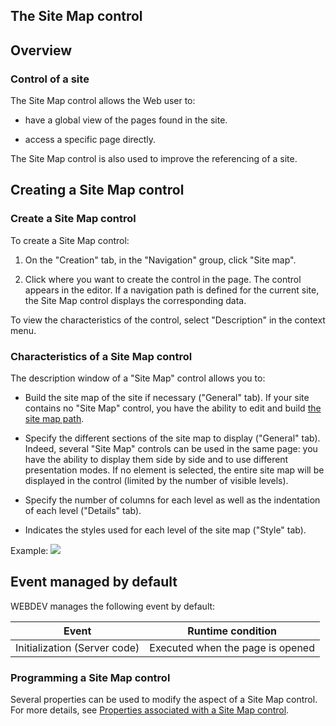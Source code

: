 


## The Site Map control
			



<a name="NOTE1"></a>
<a name="NOTE1_1"></a>


## Overview
<a name="overview_ELTTEXTE000139"></a>


### Control of a site
<a name="control_site_ELTPARAGRAPHE000011"></a>

The Site Map control allows the Web user to:

- have a global view of the pages found in the site.

- access a specific page directly.




The Site Map control is also used to improve the referencing of a site.

<a name="NOTE2"></a>
<a name="NOTE2_1"></a>


## Creating a Site Map control
<a name="creating_site_map_control_ELTTEXTE000163"></a>


### Create a Site Map control
<a name="create_site_map_control_ELTPARAGRAPHE000025"></a>

To create a Site Map control:

1. On the "Creation" tab, in the "Navigation" group, click "Site map".

2. Click where you want to create the control in the page. The control appears in the editor. If a navigation path is defined for the current site, the Site Map control displays the corresponding data.




To view the characteristics of the control, select "Description" in the context menu.
<a name="NOTE2_2"></a>


### Characteristics of a Site Map control
<a name="characteristics_site_map_control_ELTPARAGRAPHE000049"></a>

The description window of a "Site Map" control allows you to:

- Build the site map of the site if necessary ("General" tab).
	If your site contains no "Site Map" control, you have the ability to edit and build [the site map path](../WDChamp/1013301.md).

- Specify the different sections of the site map to display ("General" tab).
	Indeed, several "Site Map" controls can be used in the same page: you have the ability to display them side by side and to use different presentation modes. If no element is selected, the entire site map will be displayed in the control (limited by the number of visible levels).

- Specify the number of columns for each level as well as the indentation of each level ("Details" tab).

- Indicates the styles used for each level of the site map ("Style" tab).




Example:
![](https://doc.pcsoft.fr/en-US/images/image.awp?langid=3&name=Plan_Site.gif)


<a name="NOTE3"></a>
<a name="NOTE3_1"></a>


## Event managed by default
<a name="event_managed_default_ELTTEXTE000193"></a>
WEBDEV manages the following event by default:

| Event | Runtime condition |
| --- | --- |
| Initialization (Server code) | Executed when the page is opened |


<a name="NOTE3_2"></a>


### Programming a Site Map control
<a name="programming_site_map_control_ELTPARAGRAPHE000087"></a>

Several properties can be used to modify the aspect of a Site Map control. For more details, see [Properties associated with a Site Map control](../WDChamp/1013302.md).


